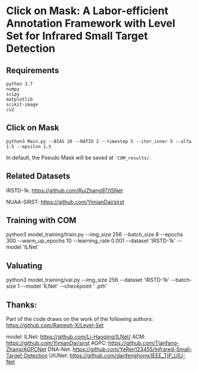 # Click on Mask: A Labor-efficient Annotation Framework with Level Set for Infrared Small Target Detection

## Requirements

```
python 3.7
numpy
scipy
matplotlib
scikit-image
cv2
```

## Click on Mask

```python3 Main.py --BIAS 20 --RATIO 2 --timestep 5 --iter_inner 5 --alfa 1.5 --epsilon 1.5```

In default, the Pseudo Mask will be saved at ```'COM_results/```.


## Related Datasets

IRSTD-1k: https://github.com/RuiZhang97/ISNet

NUAA-SIRST: https://github.com/YimianDai/sirst


## Training with COM

python3 model_training/train.py --img_size 256 --batch_size 8 --epochs 300 --warm_up_epochs 10 --learning_rate 0.001 --dataset 'IRSTD-1k' --model 'ILNet'


## Valuating

python3 model_training/val.py --img_size 256 --dataset 'IRSTD-1k' --batch-size 1 --model 'ILNet' --checkpoint ' .pth' 


## Thanks:

Part of the code draws on the work of the following authors:
https://github.com/Ramesh-X/Level-Set

model:
    ILNet: https://github.com/Li-Haoqing/ILNet/
    ACM: https://github.com/YimianDai/sirst
    AGPC: https://github.com/Tianfang-Zhang/AGPCNet
    DNA-Net: https://github.com/YeRen123455/Infrared-Small-Target-Detection
    UIUNet: https://github.com/danfenghong/IEEE_TIP_UIU-Net